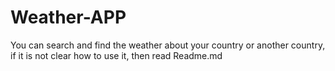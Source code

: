# Weather-APP
You can search and find the weather about your country or another country, if it is not clear how to use it, then read Readme.md
